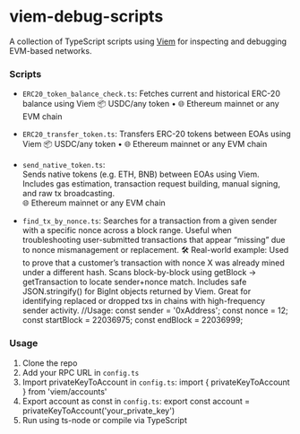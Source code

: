 # viem-debug-scripts

A collection of TypeScript scripts using [Viem](https://viem.sh) for inspecting and debugging EVM-based networks.

### Scripts

- `ERC20_token_balance_check.ts`: 
  Fetches current and historical ERC-20 balance using Viem
  📦 USDC/any token • 🌐 Ethereum mainnet or any EVM chain

- `ERC20_transfer_token.ts`: 
  Transfers ERC-20 tokens between EOAs using Viem
  📦 USDC/any token • 🌐 Ethereum mainnet or any EVM chain

- `send_native_token.ts`:  
  Sends native tokens (e.g. ETH, BNB) between EOAs using Viem.  
  Includes gas estimation, transaction request building, manual signing, and raw tx broadcasting.  
  🌐 Ethereum mainnet or any EVM chain

- `find_tx_by_nonce.ts`: 
  Searches for a transaction from a given sender with a specific nonce across a block range.
  Useful when troubleshooting user-submitted transactions that appear “missing” due to nonce mismanagement or replacement.
  🛠️ Real-world example: Used to prove that a customer’s transaction with nonce X was already mined under a different hash.
  Scans block-by-block using getBlock → getTransaction to locate sender+nonce match.
  Includes safe JSON.stringify() for BigInt objects returned by Viem.
  Great for identifying replaced or dropped txs in chains with high-frequency sender activity.
  //Usage:
  const sender = '0xAddress';
  const nonce = 12;
  const startBlock = 22036975;
  const endBlock = 22036999;


### Usage

1. Clone the repo
2. Add your RPC URL in `config.ts`
3. Import privateKeyToAccount in `config.ts`: import { privateKeyToAccount } from 'viem/accounts'
4. Export account as const in `config.ts`: export const account = privateKeyToAccount('your_private_key')
5. Run using ts-node or compile via TypeScript

